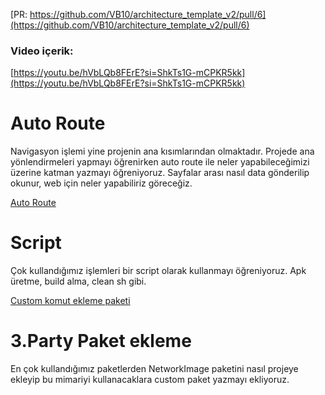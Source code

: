 [PR: https://github.com/VB10/architecture_template_v2/pull/6](https://github.com/VB10/architecture_template_v2/pull/6)
### Video içerik: 
[https://youtu.be/hVbLQb8FErE?si=ShkTs1G-mCPKR5kk](https://youtu.be/hVbLQb8FErE?si=ShkTs1G-mCPKR5kk)

# Auto Route
Navigasyon işlemi yine projenin ana kısımlarından olmaktadır. Projede ana yönlendirmeleri yapmayı öğrenirken auto route ile neler yapabileceğimizi üzerine katman yazmayı öğreniyoruz. Sayfalar arası nasıl data gönderilip okunur, web için neler yapabiliriz göreceğiz.

[Auto Route](https://pub.dev/packages/auto_route)

# Script
Çok kullandığımız işlemleri bir script olarak kullanmayı öğreniyoruz. Apk üretme, build alma, clean sh gibi. 

[Custom komut ekleme paketi](https://marketplace.visualstudio.com/items?itemName=yamajyn.commandlist)

# 3.Party Paket ekleme
En çok kullandığımız paketlerden NetworkImage paketini nasıl projeye ekleyip bu mimariyi kullanacaklara custom paket yazmayı ekliyoruz.

